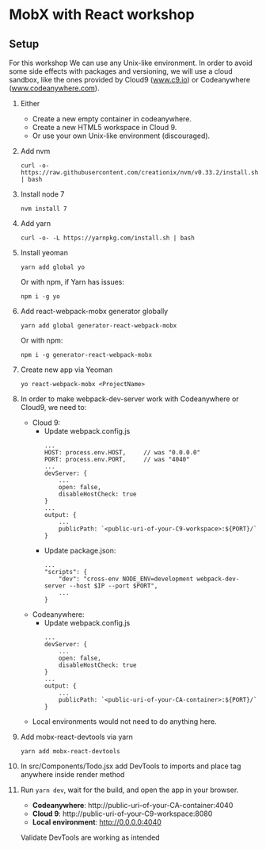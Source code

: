 # MobX with React workshop

## Setup

For this workshop We can use any Unix-like environment. In order to avoid some side effects with packages and versioning, we will use a cloud sandbox, like the ones provided by Cloud9 (www.c9.io) or Codeanywhere (www.codeanywhere.com).

1) Either
    - Create a new empty container in codeanywhere.
    - Create a new HTML5 workspace in Cloud 9.
    - Or use your own Unix-like environment (discouraged).

2) Add nvm
    ```
    curl -o- https://raw.githubusercontent.com/creationix/nvm/v0.33.2/install.sh | bash
    ```
3) Install node 7
    ```
    nvm install 7
    ```
4) Add yarn
    ```
    curl -o- -L https://yarnpkg.com/install.sh | bash
    ```
5) Install yeoman
    ```
    yarn add global yo
    ```
    Or with npm, if Yarn has issues:
    ```
    npm i -g yo
    ```
6) Add react-webpack-mobx generator globally
    ```
    yarn add global generator-react-webpack-mobx
    ```
    Or with npm:
    ```
    npm i -g generator-react-webpack-mobx
    ```
7) Create new app via Yeoman
    ```
    yo react-webpack-mobx <ProjectName>
    ```
8) In order to make webpack-dev-server work with Codeanywhere or Cloud9, we need to:
    - Cloud 9:
        - Update webpack.config.js
            ```
            ...
            HOST: process.env.HOST,     // was "0.0.0.0"
            PORT: process.env.PORT,     // was "4040"
            ...
            devServer: {
                ...
                open: false,
                disableHostCheck: true
            }
            ...
            output: {
                ...
                publicPath: `<public-uri-of-your-C9-workspace>:${PORT}/`
            }
        - Update package.json:
            ```
            ...
            "scripts": {
                "dev": "cross-env NODE_ENV=development webpack-dev-server --host $IP --port $PORT",
                ...
            }
            ```
    - Codeanywhere:
        - Update webpack.config.js
            ```
            ...
            devServer: {
                ...
                open: false,
                disableHostCheck: true
            }
            ...
            output: {
                ...
                publicPath: `<public-uri-of-your-CA-container>:${PORT}/`
            }
    - Local environments would not need to do anything here.
9) Add mobx-react-devtools via yarn
    ```
    yarn add mobx-react-devtools
    ```
10) In src/Components/Todo.jsx add DevTools to imports and place tag anywhere inside render method
11) Run `yarn dev`, wait for the build, and open the app in your browser.
    - **Codeanywhere**: http://public-uri-of-your-CA-container:4040
    - **Cloud 9**: http://public-uri-of-your-C9-workspace:8080
    - **Local environment**: http://0.0.0.0:4040

    Validate DevTools are working as intended